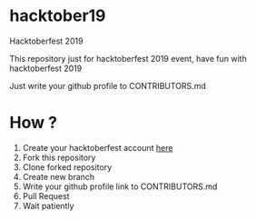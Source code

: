 # hacktober19
Hacktoberfest 2019

This repository just for hacktoberfest 2019 event, have fun with hacktoberfest 2019

Just write your github profile to CONTRIBUTORS.md

# How ?
1. Create your hacktoberfest account [here](https://hacktoberfest.digitalocean.com/)
2. Fork this repository
3. Clone forked repository
4. Create new branch
5. Write your github profile link to CONTRIBUTORS.md
6. Pull Request
7. Wait patiently
